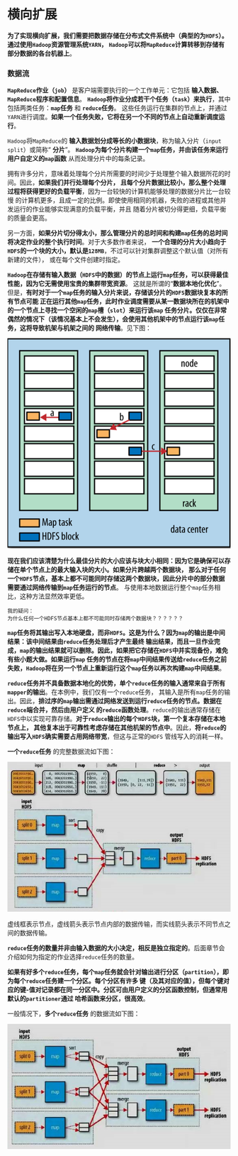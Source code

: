 横向扩展
=======================================================================
**为了实现横向扩展，我们需要把数据存储在分布式文件系统中（典型的为`HDFS`）。通过使用`Hadoop`资源管理系统`YARN`，
`Hadoop`可以将`MapReduce`计算转移到存储有部分数据的各台机器上**。

### 数据流
**`MapReduce`作业（`job`）** 是客户端需要执行的一个工作单元：它包括 **输入数据、`MapReduce`程序和配置信息**。
**`Hadoop`将作业分成若干个任务（`task`）来执行**，其中包括两类任务：**`map`任务** 和 **`reduce`任务**。
这些任务运行在集群的节点上，并通过`YARN`进行调度。**如果一个任务失败，它将在另一个不同的节点上自动重新调度运行**。

`Hadoop`将`MapReduce`的 **输入数据划分成等长的小数据块**，称为输入分片（`input split`）或简称“ **分片**”。
**`Hadoop`为每个分片构建一个`map`任务，并由该任务来运行用户自定义的`map`函数** 从而处理分片中的每条记录。

拥有许多分片，意味着处理每个分片所需要的时间少于处理整个输入数据所花的时间。因此，**如果我们并行处理每个分片，
且每个分片数据比较小，那么整个处理过程将获得更好的负载平衡**，因为一台较快的计算机能够处理的数据分片比一台较慢
的计算机更多，且成一定的比例。即使使用相同的机器，失败的进程或其他并发运行的作业能够实现满意的负载平衡，并且
随着分片被切分得更细，负载平衡的质量会更高。

另一方面，**如果分片切分得太小，那么管理分片的总时间和构建`map`任务的总时间将决定作业的整个执行时间**。对于大多数作者来说，
**一个合理的分片大小趋向于`HDFS`的一个块的大小，默认是`128MB`**，不过可以针对集群调整这个默认值（对所有新建的文件），
或在每个文件创建时指定。

**`Hadoop`在存储有输入数据（`HDFS`中的数据）的节点上运行`map`任务，可以获得最佳性能，因为它无需使用宝贵的集群带宽资源**。
这就是所谓的“**数据本地化优化**”。但是，**有时对于一个`map`任务的输入分片来说，存储该分片的`HDFS`数据块复本的所有节点可能
正在运行其他`map`任务，此时作业调度需要从某一数据块所在的机架中的一个节点上寻找一个空闲的`map`槽（`slot`）来运行该`map`
任务分片。仅仅在非常偶然的情况下（该情况基本上不会发生），会使用其他机架中的节点运行该`map`任务，这将导致机架与机架之间的
网络传输**。见下图：

![本地数据(a)、本地机架(b)和跨机架(c)map任务](img/p1.png)

**现在我们应该清楚为什么最佳分片的大小应该与块大小相同：因为它是确保可以存储在单个节点上的最大输入块的大小。如果分片跨越两个数据块，
那么对于任何一个`HDFS`节点，基本上都不可能同时存储这两个数据块，因此分片中的部分数据需要通过网络传输到`map`任务运行的节点**。
与使用本地数据运行整个`map`任务相比，这种方法显然效率更低。
```
我的疑问：
为什么任何一个HDFS节点基本上都不可能同时存储两个数据块？？？？？？
```

**`map`任务将其输出写入本地硬盘，而非`HDFS`。这是为什么？因为`map`的输出是中间结果：该中间结果由`reduce`任务处理后才产生最终
输出结果，而且一旦作业完成，`map`的输出结果就可以删除。因此，如果把它存储在`HDFS`中并实现备份，难免有些小题大做。如果运行`map`
任务的节点在将`map`中间结果传送给`reduce`任务之前失败，`Hadoop`将在另一个节点上重新运行这个`map`任务以再次构建`map`中间结果**。

**`reduce`任务并不具备数据本地化的优势，单个`reduce`任务的输入通常来自于所有`mapper`的输出**。在本例中，我们仅有一个`reduce`任务，
其输入是所有`map`任务的输出。因此，**排过序的`map`输出需通过网络发送到运行`reduce`任务的节点。数据在`reduce`端合并，然后由用户定义
的`reduce`函数处理**。`reduce`的输出通常存储在`HDFS`中以实现可靠存储。**对于`reduce`输出的每个`HDFS`块，第一个复本存储在本地节点上，
其他复本出于可靠性考虑存储在其他机架的节点中**。因此，**将`reduce`的输出写入`HDFS`确实需要占用网络带宽**，但这与正常的`HDFS`
管线写入的消耗一样。

**一个`reduce`任务** 的完整数据流如下图：

![一个reduce任务的MapReduce数据流](img/p2.jpg)

虚线框表示节点，虚线箭头表示节点内部的数据传输，而实线箭头表示不同节点之间的数据传输。

**`reduce`任务的数量并非由输入数据的大小决定，相反是独立指定的**。后面章节会介绍如何为指定的作业选择`reduce`任务的数量。

**如果有好多个`reduce`任务，每个`map`任务就会针对输出进行分区（`partition`），即为每个`reduce`任务建一个分区。每个分区有许多
键（及其对应的值），但每个键对应的键-值对记录都在同一分区中。分区可由用户定义的分区函数控制，但通常用默认的`partitioner`通过
哈希函数来分区，很高效**。

一般情况下，**多个`reduce`任务** 的数据流如下图：

![多个reduce任务的数据流](img/p3.jpg)





























